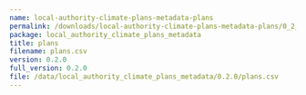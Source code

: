 ```yaml
---
name: local-authority-climate-plans-metadata-plans
permalink: /downloads/local-authority-climate-plans-metadata-plans/0_2_0
package: local_authority_climate_plans_metadata
title: plans
filename: plans.csv
version: 0.2.0
full_version: 0.2.0
file: /data/local_authority_climate_plans_metadata/0.2.0/plans.csv
---
```

